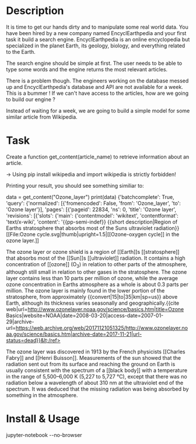 # Description

It is time to get our hands dirty and to manipulate some real world data. You have been hired by a new company named EncyclEarthpedia and your first task it build a search engine. EncyclEarthpedia is an online encyclopedia but specialized in the planet Earth, its geology, biology, and everything related to the Earth.

The search engine should be simple at first. The user needs to be able to type some words and the engine returns the most relevant articles.

There is a problem though. The engineers working on the database messed up and EncyclEarthpedia's database and API are not available for a week. This is a bummer ! If we can't have access to the articles, how are we going to build our engine ?

Instead of waiting for a week, we are going to build a simple model for some similar article from Wikipedia.

# Task

Create a function get_content(article_name) to retrieve information about an article.

→ Using pip install wikipedia and import wikipedia is strictly forbidden!

Printing your result, you should see something similiar to:

data = get_content("Ozone_layer")
print(data)
{'batchcomplete': True,
'query': {'normalized': [{'fromencoded': False,
'from': 'Ozone_layer',
'to': 'Ozone layer'}],
'pages': [{'pageid': 22834,
'ns': 0,
'title': 'Ozone layer',
'revisions': [{'slots': {'main': {'contentmodel': 'wikitext',
'contentformat': 'text/x-wiki',
'content': '{{pp-semi-indef}}
{{short description|Region of Earths stratosphere that absorbs most of the Suns ultraviolet radiation}}
[[File:Ozone cycle.svg|thumb|upright=1.5|[[Ozone-oxygen cycle]] in the ozone layer.]]


The ozone layer or ozone shield is a region of [[Earth]]s [[stratosphere]] that absorbs most of the [[Sun]]s [[ultraviolet]]  radiation. It contains a high concentration of [[ozone]] (O<sub>3</sub>) in relation to other parts of the atmosphere, although still small in relation to other gases in the stratosphere. The ozone layer contains less than 10 parts per million of ozone, while the average ozone concentration in Earths atmosphere as a whole is about 0.3 parts per million. The ozone layer is mainly found in the lower portion of the stratosphere, from approximately {{convert|15|to|35|km|sp=us}} above Earth, although its thickness varies seasonally and geographically.<ref>{{cite web|url=http://www.ozonelayer.noaa.gov/science/basics.htm|title=Ozone Basics|website=NOAA|date=2008-03-20|access-date=2007-01-29|archive-url=https://web.archive.org/web/20171121051325/http://www.ozonelayer.noaa.gov/science/basics.htm|archive-date=2017-11-21|url-status=dead}}&lt;/ref>


The ozone layer was discovered in 1913 by the French physicists [[Charles Fabry]] and [[Henri Buisson]]. Measurements of the sun showed that the radiation sent out from its surface and reaching the ground on Earth is usually consistent with the spectrum of a [[black body]] with a temperature in the range of 5,500–6,000 K (5,227 to 5,727&nbsp;°C), except that there was no radiation below a wavelength of about 310&nbsp;nm at the ultraviolet end of the spectrum. It was deduced that the missing radiation was being absorbed by something in the atmosphere.

# Install & Usage

jupyter-notebook --no-browser